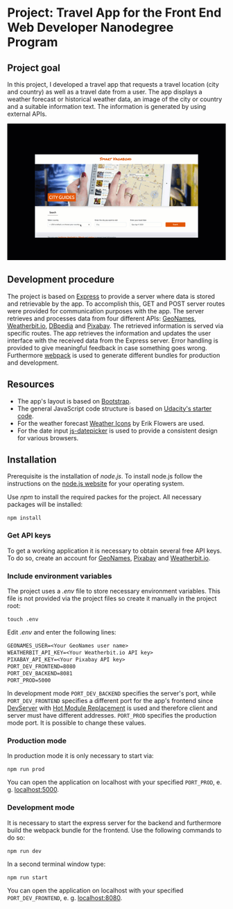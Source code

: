 # Project: Travel App for the Front End Web Developer Nanodegree Program

## Project goal
In this project, I developed a travel app that requests a travel location (city and country) as well as a travel date from a user. The app displays a weather forecast or historical weather data, an image of the city or country and a suitable information text. The information is generated by using external APIs.

![](smart-vagabond-app.gif)

## Development procedure
The project is based on [Express](https://expressjs.com/) to provide a server where data is stored and retrievable by the app. To accomplish this, GET and POST server routes were provided for communication purposes with the app. The server retrieves and processes data from four different APIs: [GeoNames](https://www.geonames.org/), [Weatherbit.io](https://www.weatherbit.io/), [DBpedia](https://dbpedia.org/sparql) and [Pixabay](https://pixabay.com/). The retrieved information is served via specific routes. The app retrieves the information and updates the user interface with the received data from the Express server. Error handling is provided to give meaningful feedback in case something goes wrong. Furthermore [webpack](https://webpack.js.org/) is used to generate different bundles for production and development.

## Resources
- The app's layout is based on [Bootstrap](https://getbootstrap.com).
- The general JavaScript code structure is based on [Udacity's starter code](https://github.com/udacity/fend/tree/refresh-2019/projects/evaluate-news-nlp).
- For the weather forecast [Weather Icons](https://erikflowers.github.io/weather-icons/) by Erik Flowers are used.
- For the date input [js-datepicker](https://www.npmjs.com/package/js-datepicker) is used to provide a consistent design for various browsers.

## Installation
Prerequisite is the installation of *node.js*. To install node.js follow the instructions on the [node.js website](https://nodejs.org/) for your operating system.

Use *npm* to install the required packes for the project. All necessary packages will be installed:
````
npm install
````

### Get API keys
To get a working application it is necessary to obtain several free API keys. To do so, create an account for [GeoNames](http://www.geonames.org/export/web-services.html), [Pixabay](https://pixabay.com/api/docs/) and [Weatherbit.io](https://www.weatherbit.io/account/create).

### Include environment variables
The project uses a *.env* file to store necessary environment variables. This file is not provided via the project files so create it manually in the project root:
````
touch .env
````
Edit *.env* and enter the following lines:
````
GEONAMES_USER=<Your GeoNames user name>
WEATHERBIT_API_KEY=<Your Weatherbit.io API key>
PIXABAY_API_KEY=<Your Pixabay API key>
PORT_DEV_FRONTEND=8080
PORT_DEV_BACKEND=8081
PORT_PROD=5000
````
In development mode `PORT_DEV_BACKEND` specifies the server's port, while `PORT_DEV_FRONTEND` specifies a different port for the app's frontend since [DevServer](https://webpack.js.org/configuration/dev-server/) with [Hot Module Replacement](https://webpack.js.org/concepts/hot-module-replacement/) is used and therefore client and server must have different addresses. `PORT_PROD` specifies the production mode port. It is possible to change these values.

### Production mode
In production mode it is only necessary to start via:
````
npm run prod
````
You can open the application on localhost with your specified `PORT_PROD`, e. g. [localhost:5000](http://localhost:5000).

### Development mode
It is necessary to start the express server for the backend and furthermore build the webpack bundle for the frontend. Use the following commands to do so:
````
npm run dev
````
In a second terminal window type:
````
npm run start
````
You can open the application on localhost with your specified `PORT_DEV_FRONTEND`, e. g. [localhost:8080](http://localhost:8080).